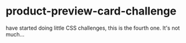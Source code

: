 # product-preview-card-challenge
have started doing little CSS challenges, this is the fourth one. It's not much...
